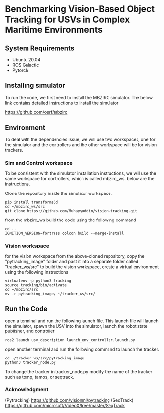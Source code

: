 # Benchmarking Vision-Based Object Tracking for USVs in Complex Maritime Environments


## System Requirements 

- Ubuntu 20.04
- ROS Galactic
- Pytorch

## Installing simulator
To run the code, we first need to install the MBZIRC simulator. The below link contains detailed instructions to install the simulator

https://github.com/osrf/mbzirc


## Environment
To deal with the dependencies issue, we will use two workspaces, one for the simulator and the controllers and the other workspace will be for vision trackers. 

### Sim and Control workspace

To be consistent with the simulator installation instructions, we will use the same workspace for controllers, which is called mbzirc_ws. below are the instructions. 

Clone the repository inside the simulator workspace. 

```
pip install transforms3d
cd ~/mbzirc_ws/src
git clone https://github.com/Muhayyuddin/vision-tracking.git
```
from the mbzirc_ws build the code using the following command 

```
cd ..
IGNITION_VERSION=fortress colcon build --merge-install
```
### Vision workspace 
for the vision workspace from the above-cloned repository, copy the "pytracking_image" folder and past it into a separate folder called "tracker_ws/src"
to build the vision workspace, create a virtual environment using the following instructions


```
virtualenv -p python3 tracking
source tracking/bin/activate
cd ~/mbzirc/src
mv -r pytracking_image/ ~/tracker_ws/src/
```
## Run the Code
open a terminal and run the following launch file. This launch file will launch the simulator, spawn the USV into the simulator, launch the robot state publisher, and controller
```
ros2 launch usv_description launch_env_controller.launch.py 
```
open another terminal and run the following command to launch the tracker.

```
cd ~/tracker_ws/src/pytracking_image
python3 tracker_node.py 
```
To change the tracker in tracker_node.py modify the name of the tracker such as tomp, tamos, or seqtrack.
### Acknowledgment 
(Pytracking) https://github.com/visionml/pytracking
(SeqTrack)   https://github.com/microsoft/VideoX/tree/master/SeqTrack
